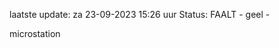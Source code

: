 laatste update: 
za 23-09-2023 15:26   uur 
Status: FAALT - geel - 
<div class="service Y">microstation</div>